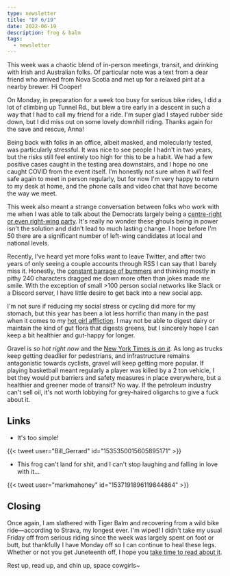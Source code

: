```yaml
---
type: newsletter
title: "DF 6/19"
date: 2022-06-19
description: frog & balm
tags:
  - newsletter
---
```


This week was a chaotic blend of in-person meetings, transit, and drinking with Irish and Australian folks. Of particular note was a text from a dear friend who arrived from Nova Scotia and met up for a relaxed pint at a nearby brewer. Hi Cooper!

On Monday, in preparation for a week too busy for serious bike rides, I did a lot of climbing up Tunnel Rd., but blew a tire early in a descent in such a way that I had to call my friend for a ride. I'm super glad I stayed rubber side down, but I did miss out on some lovely downhill riding. Thanks again for the save and rescue, Anna!

Being back with folks in an office, albeit masked, and molecularly tested, was particularly stressful. It was nice to see people I hadn't in two years, but the risks still feel entirely too high for this to be a habit. We had a few positive cases caught in the testing area downstairs, and I hope no one caught COVID from the event itself. I'm honestly not sure when it _will_ feel safe again to meet in person regularly, but for now I'm very happy to return to my desk at home, and the phone calls and video chat that have become the way we meet.

This week also meant a strange conversation between folks who work with me when I was able to talk about the Democrats largely being a [centre-right or even right-wing party](https://sfbayview.com/2019/04/its-true-as-san-francisco-mayor-dianne-feinstein-did-repeatedly-fly-a-confederate-flag-in-front-of-city-hall/). It's really no wonder these ghouls being in power isn't the solution and didn't lead to much lasting change. I hope before I'm 50 there are a significant number of left-wing candidates at local and national levels.

Recently, I've heard yet more folks want to leave Twitter, and after two years of only seeing a couple accounts through RSS I can say that I barely miss it. Honestly, the [constant barrage of bummers](https://www.theawl.com/2018/01/stop-twitting-yourself/) and thinking mostly in pithy 240 characters dragged me down more often than jokes made me smile. With the exception of small >100 person social networks like Slack or a Discord server, I have little desire to get back into a new social app.

I'm not sure if reducing my social stress or cycling did more for my stomach, but this year has been a lot less horrific than many in the past when it comes to my [hot girl affliction](https://www.thedriftmag.com/sick-to-our-stomachs/). I may not be able to digest dairy or maintain the kind of gut flora that digests greens, but I sincerely hope I can keep a bit healthier and gut-happy for longer.

Gravel is _so hot right now_ and the [New York Times is _on it_](https://www.nytimes.com/2022/06/07/sports/cycling/gravel-biking-unbound.html). As long as trucks keep getting deadlier for pedestrians, and infrastructure remains antagonistic towards cyclists, gravel will keep getting more popular. If playing basketball meant regularly a player was killed by a 2 ton vehicle, I bet they would put barriers and safety measures in place everywhere, but a healthier and greener mode of transit? No way. If the petroleum industry can't sell oil, it's not worth lobbying for grey-haired oligarchs to give a fuck about it.

## Links

- It's too simple!

{{< tweet user="Bill_Gerrard" id="1535350015605895171" >}}

- This frog can't land for shit, and I can't stop laughing and falling in love with it...

{{< tweet user="markmahoney" id="1537191896119844864" >}}

## Closing

Once again, I am slathered with Tiger Balm and recovering from a wild bike ride—according to Strava, my longest ever. I'm wiped! I didn't take my usual Friday off from serious riding since the week was largely spent on foot or butt, but thankfully I have Monday off so I can continue to heal these legs. Whether or not you get Juneteenth off, I hope you [take time to read about it](https://en.wikipedia.org/wiki/Juneteenth). 

Rest up, read up, and chin up, space cowgirls~